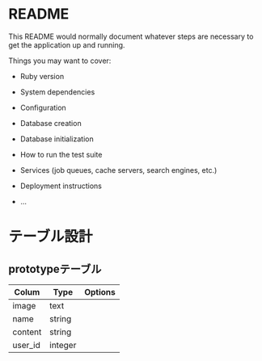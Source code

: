 # README

This README would normally document whatever steps are necessary to get the
application up and running.

Things you may want to cover:

* Ruby version

* System dependencies

* Configuration

* Database creation

* Database initialization

* How to run the test suite

* Services (job queues, cache servers, search engines, etc.)

* Deployment instructions

* ...

# テーブル設計

## prototypeテーブル

| Colum               | Type    | Options       |
| ------------------- | ------- | ------------- |
| image               | text    |               |
| name                | string  |               |
| content             | string  |               |
| user_id             | integer |               |
